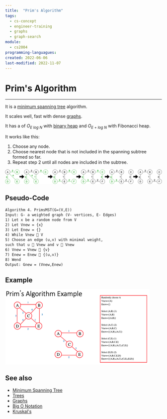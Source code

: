```yaml
---
title:  "Prim's Algorithm"
tags:
  - cs-concept
  - engineer-training
  - graphs
  - graph-search
module:
  - cs2004
programming-languagues:
created: 2022-06-06
last-modified: 2022-11-07
---
```

# Prim's Algorithm
---
It is a [minimum spanning tree](notes/general/minimum-spanning-tree.md) algorithm.

It scales well, fast with dense [graphs](notes/general/graphs.md).

It has a [](notes/general/compiler-optimisation.md#Performance%7Cperformance) of $O_{E\ log\ N}$ with [binary heap](notes/general/binary-heap.md) and $O_{E\ +\ log\ N}$ with Fibonacci heap.

It works like this:
1. Choose any node.
2. Choose nearest node that is not included in the spanning subtree formed so far.
3. Repeat step 2 until all nodes are included in the subtree.

![prims](notes/images/prims.png)

## Pseudo-Code
```
Algorithm 4. PrimsMST(G=(V,E))  
Input: G- a weighted graph (V- vertices, E- Edges)  
1) Let x be a random node from V  
2) Let Vnew = {x}  
3) Let Enew = {}  
4) While Vnew  V  
5) Choose an edge (u,v) with minimal weight,  
such that u  Vnew and v  Vnew  
6) Vnew = Vnew  {v}  
7) Enew = Enew  {(u,v)}  
8) Wend  
Output: Gnew = (Vnew,Enew)
```

## Example
![650](notes/images/Screenshot%202022-11-07%20at%2011.48.43.png)

## See also
- [Minimum Spanning Tree](notes/general/minimum-spanning-tree.md)
- [Trees](notes/general/trees.md)
- [Graphs](notes/general/graphs.md)
- [Big O Notation](notes/general/big-o-notation.md)
- [Kruskal's](notes/general/kruskals-algorithm.md)
